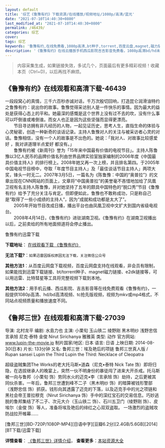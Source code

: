 ```yaml
---
layout: default
title: '综艺《鲁豫有约》下载资源/在线播放/视频地址/1080p/高清/蓝光'
date: "2021-07-10T14:40:30+0800"
last_modified_at: "2021-07-10T14:40:30+0800"
permalink: /46439/
categories: 综艺
cover:
tags: 综艺
keywords: '鲁豫有约,在线免费看,1080p高清,bt种子,torrent,百度云盘,magnet,磁力链,迅雷下载资源'
description: '《鲁豫有约》在线云播放手机西瓜影院吉吉影音免费看，1080p高清bd/hd未删减完整版和tc抢先枪版，mkv/mp4格式，附带bt/torrent种子、magnet/磁力链、百度云盘、网盘资源迅雷下载链接'
---
```


>内容采集生成，如果链接失效，多试几个，页面最后有更多精彩视频！收藏本页（Ctrl+D)，以后再找不麻烦。


## 《鲁豫有约》在线观看和高清下载-46439

一段段窝心的真情，三千六百秒赤诚对话，千万次殷切回响，打造昆仑润滑油特约之鲁豫有约：说出你的故事。鲁豫觉得采访别人是一件快乐的事情。因为最大的益处是获得心态上的平和。她最深的感慨是这个世界上没有过不去的坎，没有什么事可以吓倒谁或难倒谁。而女人也正是因为这些坚强而显得更漂亮。<br />　　节目寻访拥有非凡经历的人物，一起见证历史，思考人生，直指生命的体验与心灵秘密，创造一种新奇的谈话记录。主持人鲁豫对人的关注与被采访者心灵的对话。鲁豫相信，没有一个人的故事是不出色的。她说：「我对人、对故事比较感爱好 ，我对讲道理半点爱好 都没有。」<br />　　鲁豫有约被《新周刊》誉为「15年来中国最有价值的电视节目」。主持人陈鲁豫以3亿人民币的品牌价值名列由世界品牌实验室独家编制的2006年度《中国最具价值主持人》的排行榜上。2008年她又再一次上榜，并且排名第四。于2005年中国电视节目榜中，夺取「年度节目主持人」及「最佳谈话节目主持人」两项大奖，锋头一时无二。2007年3月5日，一篇名为《陈鲁豫：中国的“奥普拉”》的文章出现在CNN网站的页面上，文章将“中国奥普拉”的美誉毫不吝惜地加给了凤凰卫视有名主持人陈鲁豫，并对她坚持了五年的颇具中国特色的“脱口秀”节目《鲁豫有约》给予了充分关注与肯定。但即便如此，鲁豫也不敢称成功，只是称自己是“取得了一些小成绩的主持人”，因为“成就和成功都是太大了”。<br />　　2005年开始节目改成日播，播出平台也由凤凰卫视中文扩大到国内省级电视台。<br />　　2008年4月14日，《鲁豫有约》进驻湖南卫视。《鲁豫有约》在湖南卫视播出以后，之前卖给的所有地面频道将会停止播出。</p>


鲁豫有约迅雷下载

**下载地址**： [在线观看下载 《鲁豫有约》](https://www.993dy.com//vod-detail-id-3401.html) 


**无法下载?**：`如果迅雷因版权原因无法下载，关注微信公众号 `

**其他方法1**：从百度云网盘下载视频，百度云网盘支持在线观看，非会员有限制，如果能找到迅雷下载链接、bt/torrent种子、magnet磁力链接、e2dk链接等，可以用迅雷、比特彗星等工具将完整视频下载到本地。

**其他方法2**：用手机云播、西瓜影院、吉吉影音等在线免费观看《鲁豫有约》，一般提供1080p高清、hd/bd高清视频、tc抢先版视频，视频为mkv或mp4格式，不同站点视频质量和播放速度不同。


## 《鲁邦三世》在线观看和高清下载-27039

导演: 北村龙平 编剧: 水島力也 主演: 小栗旬 玉山铁二 绫野刚 黑木明纱 浅野忠信 言承旭 尼克·泰特 金俊 Nirut Sirichanya 雅雅英 类型: 动作 官方网站: www.lupin-the-movie.jp 制片国家/地区: 日本 语言: 日语 上映日期: 2014-08-30(日本) 片长: 133分钟 又名: 鲁邦三世：埃及艳后的项链 鲁邦三世真人版 / Rupan sansei Lupin the Third Lupin the Third: Necklace of Cleopatra

超级盗贼集团The Works的老大托马斯•道森（尼克•泰特 Nick Tate 饰）即将归隐，在选拔继承人的晚宴上，突然一伙不明身份的暴徒闯了进来大开杀戒。托马斯被一向与鲁邦（小栗旬 饰）势同水火的迈克•李（言承旭 饰）劫持，之后更被其同伙杀害。一年后，鲁邦三世遭到峰不二子（黑木明纱 饰）的暗算被钱形警部（浅野忠信 饰）抓获。钱形向其透露了迈克的下落，以及迈克手中的光之项链和黑社会帝王普拉穆克（Nirut Sirichanya 饰）手中的深红宝石的交易信息。巧妙逃脱的鲁邦集结了不二子、次元大介（玉山铁二 饰）、石川五卫门（绫野刚 饰）、皮埃尔（金俊 饰）等人，准备将埃及艳后的绯红之心双双盗取。 一场激烈的盗贼攻防战拉开帷幕……


[鲁邦三世][BD-720P/1080P-MP4][日语中字][豆瓣6.2分][2.4GB/5.6GB][2014][BT下载/迅雷下载]

**详情查看**： [《鲁邦三世》详情介绍](/movie/27039/)， **查看更多**：[本站资源大全](/movie/t/all/)

